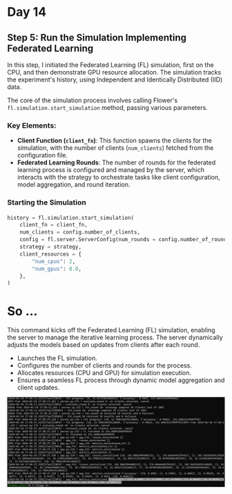# Day 14 

## Step 5: Run the Simulation Implementing Federated Learning

In this step, I initiated the Federated Learning (FL) simulation, first on the CPU, and then demonstrate GPU resource allocation. The simulation tracks the experiment's history, using Independent and Identically Distributed (IID) data. 

The core of the simulation process involves calling Flower's `fl.simulation.start_simulation` method, passing various parameters.

### Key Elements:
- **Client Function (`client_fn`)**: This function spawns the clients for the simulation, with the number of clients (`num_clients`) fetched from the configuration file.
- **Federated Learning Rounds**: The number of rounds for the federated learning process is configured and managed by the server, which interacts with the strategy to orchestrate tasks like client configuration, model aggregation, and round iteration.

### Starting the Simulation

```python
history = fl.simulation.start_simulation(
    client_fn = client_fn,
    num_clients = config.number_of_clients,
    config = fl.server.ServerConfig(num_rounds = config.number_of_rounds),
    strategy = strategy,
    client_resources = {
        "num_cpus": 2,
        "num_gpus": 0.0,
    },
)
```

# So ...
This command kicks off the Federated Learning (FL) simulation, enabling the server to manage the iterative learning process. The server dynamically adjusts the models based on updates from clients after each round.

- Launches the FL simulation.
- Configures the number of clients and rounds for the process.
- Allocates resources (CPU and GPU) for simulation execution.
- Ensures a seamless FL process through dynamic model aggregation and client updates.

![output](output.png)